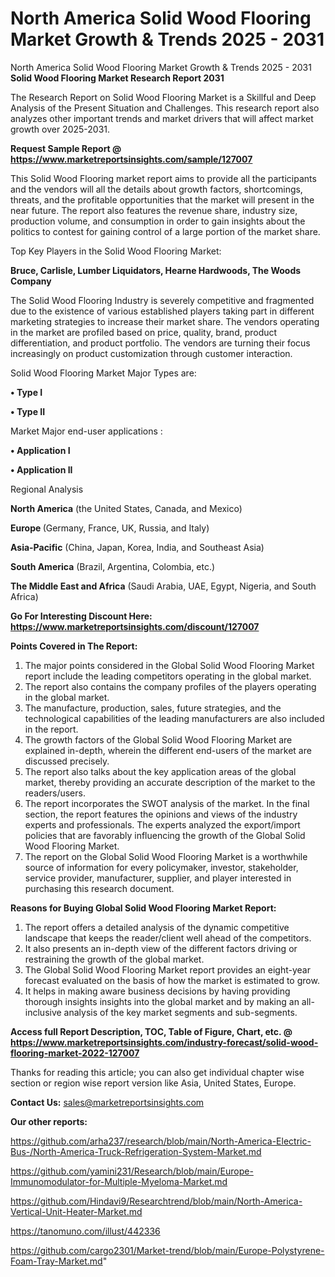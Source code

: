 # North America Solid Wood Flooring Market Growth & Trends 2025 - 2031
North America Solid Wood Flooring Market Growth & Trends 2025 - 2031
<strong>Solid Wood Flooring Market Research Report 2031</strong>

The Research Report on Solid Wood Flooring Market is a Skillful and Deep Analysis of the Present Situation and Challenges. This research report also analyzes other important trends and market drivers that will affect market growth over 2025-2031.

<strong>Request Sample Report @ <a href=https://www.marketreportsinsights.com/sample/127007>https://www.marketreportsinsights.com/sample/127007</a></strong>

This Solid Wood Flooring market report aims to provide all the participants and the vendors will all the details about growth factors, shortcomings, threats, and the profitable opportunities that the market will present in the near future. The report also features the revenue share, industry size, production volume, and consumption in order to gain insights about the politics to contest for gaining control of a large portion of the market share.

Top Key Players in the Solid Wood Flooring Market:

<strong>Bruce, Carlisle, Lumber Liquidators, Hearne Hardwoods, The Woods Company</strong>

The Solid Wood Flooring Industry is severely competitive and fragmented due to the existence of various established players taking part in different marketing strategies to increase their market share. The vendors operating in the market are profiled based on price, quality, brand, product differentiation, and product portfolio. The vendors are turning their focus increasingly on product customization through customer interaction.

Solid Wood Flooring Market Major Types are:

<strong>• Type I

• Type II</strong>

Market Major end-user applications :

<strong>• Application I

• Application II</strong>

Regional Analysis

</u><strong><b>North America</b></strong> (the United States, Canada, and Mexico)

<strong><b>Europe </b></strong>(Germany, France, UK, Russia, and Italy)

<strong><b>Asia-Pacific</b></strong> (China, Japan, Korea, India, and Southeast Asia)

<strong><b>South America</b></strong> (Brazil, Argentina, Colombia, etc.)

<strong><b>The Middle East and Africa</b></strong> (Saudi Arabia, UAE, Egypt, Nigeria, and South Africa)

<strong>Go For Interesting Discount Here: <a href=https://www.marketreportsinsights.com/discount/127007>https://www.marketreportsinsights.com/discount/127007</a></strong>

<strong>Points Covered in The Report:</strong>
<ol>
  <li>The major points considered in the Global Solid Wood Flooring Market report include the leading competitors operating in the global market.</li>
  <li>The report also contains the company profiles of the players operating in the global market.</li>
  <li>The manufacture, production, sales, future strategies, and the technological capabilities of the leading manufacturers are also included in the report.</li>
  <li>The growth factors of the Global Solid Wood Flooring Market are explained in-depth, wherein the different end-users of the market are discussed precisely.</li>
  <li>The report also talks about the key application areas of the global market, thereby providing an accurate description of the market to the readers/users.</li>
  <li>The report incorporates the SWOT analysis of the market. In the final section, the report features the opinions and views of the industry experts and professionals. The experts analyzed the export/import policies that are favorably influencing the growth of the Global Solid Wood Flooring Market.</li>
  <li>The report on the Global Solid Wood Flooring Market is a worthwhile source of information for every policymaker, investor, stakeholder, service provider, manufacturer, supplier, and player interested in purchasing this research document.</li>
</ol>
<strong>Reasons for Buying Global Solid Wood Flooring Market Report:</strong>

<ol>
  <li>The report offers a detailed analysis of the dynamic competitive landscape that keeps the reader/client well ahead of the competitors.</li>
  <li>It also presents an in-depth view of the different factors driving or restraining the growth of the global market.</li>
  <li>The Global Solid Wood Flooring Market report provides an eight-year forecast evaluated on the basis of how the market is estimated to grow.</li>
  <li>It helps in making aware business decisions by having providing thorough insights insights into the global market and by making an all-inclusive analysis of the key market segments and sub-segments.</li>
</ol>
<strong>Access full Report Description, TOC, Table of Figure, Chart, etc. @ <a href=https://www.marketreportsinsights.com/industry-forecast/solid-wood-flooring-market-2022-127007>https://www.marketreportsinsights.com/industry-forecast/solid-wood-flooring-market-2022-127007</a></strong>


Thanks for reading this article; you can also get individual chapter wise section or region wise report version like Asia, United States, Europe.

<strong>Contact Us:</strong>
sales@marketreportsinsights.com

<strong>Our other reports:</strong>

<a href=https://github.com/arha237/research/blob/main/North-America-Electric-Bus-/North-America-Truck-Refrigeration-System-Market.md>https://github.com/arha237/research/blob/main/North-America-Electric-Bus-/North-America-Truck-Refrigeration-System-Market.md</a>

<a href=https://github.com/yamini231/Research/blob/main/Europe-Immunomodulator-for-Multiple-Myeloma-Market.md>https://github.com/yamini231/Research/blob/main/Europe-Immunomodulator-for-Multiple-Myeloma-Market.md</a>

<a href=https://github.com/Hindavi9/Researchtrend/blob/main/North-America-Vertical-Unit-Heater-Market.md>https://github.com/Hindavi9/Researchtrend/blob/main/North-America-Vertical-Unit-Heater-Market.md</a>

<a href=https://tanomuno.com/illust/442336>https://tanomuno.com/illust/442336</a>

<a href=https://github.com/cargo2301/Market-trend/blob/main/Europe-Polystyrene-Foam-Tray-Market.md>https://github.com/cargo2301/Market-trend/blob/main/Europe-Polystyrene-Foam-Tray-Market.md</a>"
